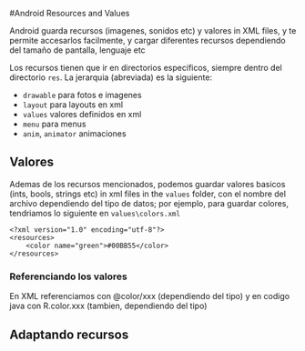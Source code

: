 #Android Resources and Values

Android guarda recursos (imagenes, sonidos etc) y valores in XML files, y te permite accesarlos facilmente, y cargar diferentes recursos dependiendo del tama&ntilde;o de pantalla, lenguaje etc

Los recursos tienen que ir en directorios especificos, siempre dentro del directorio `res`. La jerarquia (abreviada) es la siguiente:

* `drawable` para fotos e imagenes
* `layout`	para layouts en xml
* `values`	valores definidos en xml
* `menu` para menus
* `anim`, `animator` animaciones
	
## Valores

Ademas de los recursos mencionados, podemos guardar valores basicos (ints, bools, strings etc) in xml files in the `values` folder, con el nombre del archivo dependiendo del tipo  de datos; por ejemplo, para guardar colores, tendriamos lo siguiente en `values\colors.xml`

```
<?xml version="1.0" encoding="utf-8"?>
<resources>
    <color name="green">#00BB55</color>    
</resources>
```

### Referenciando los valores
En XML referenciamos con @color/xxx (dependiendo del tipo) y en codigo java con R.color.xxx (tambien, dependiendo del tipo)

## Adaptando recursos
